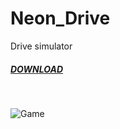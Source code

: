 # Neon_Drive
Drive simulator

##### <a href="https://drive.google.com/file/d/1seuGGxTWUZNAyXTp4eDvBM7zNyhVhN_e/view?usp=sharing" download>DOWNLOAD</a>
<br/>

![Game](https://github.com/Elisey101/Neon_Drive/assets/74693705/7ba456e0-2af1-4316-9a0c-44b1c87216f6)
